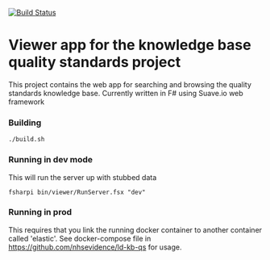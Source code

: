 [![Build Status](http://drone.ld.nice.org.uk/api/badge/github.com/nhsevidence/ld-viewer/status.svg?branch=master)](http://drone.ld.nice.org.uk/github.com/nhsevidence/ld-viewer)

# Viewer app for the knowledge base quality standards project

This project contains the web app for searching and browsing the quality standards knowledge base.  Currently written in F# using Suave.io web framework

### Building

```
./build.sh
```

### Running in dev mode

This will run the server up with stubbed data 

```
fsharpi bin/viewer/RunServer.fsx "dev"
```

### Running in prod

This requires that you link the running docker container to another container called 'elastic'.
See docker-compose file in https://github.com/nhsevidence/ld-kb-qs for usage.
